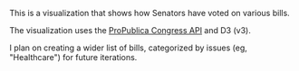 This is a visualization that shows how Senators have voted on various bills.

The visualization uses the [ProPublica Congress API](https://projects.propublica.org/api-docs/congress-api/) and D3 (v3).

I plan on creating a wider list of bills, categorized by issues (eg, "Healthcare") for future iterations.
